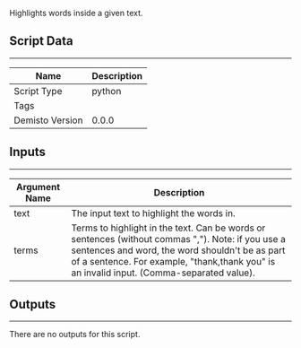 Highlights words inside a given text.

## Script Data
---

| **Name** | **Description** |
| --- | --- |
| Script Type | python |
| Tags |  |
| Demisto Version | 0.0.0 |

## Inputs
---

| **Argument Name** | **Description** |
| --- | --- |
| text | The input text to highlight the words in. |
| terms | Terms to highlight in the text. Can be words or sentences (without commas ","). Note: if you use a sentences and word, the word shouldn't be as part of a sentence. For example, "thank,thank you" is an invalid input. (Comma-separated value). |

## Outputs
---
There are no outputs for this script.
